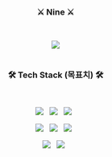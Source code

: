 <div align="center">

### ⚔️ Nine ⚔️
</br>
  
<a href="https://reload1bronze.tistory.com/"><img src="https://img.shields.io/badge/BLOG-F9D142?style=flat-square"/></a>

#
  
### 🛠 Tech Stack (목표치) 🛠
</br>

<p align="center">
<!-- <img src="https://img.shields.io/badge/HTML5-E34F26?style=flat-square&logo=HTML5&logoColor=white"/> &nbsp -->
<!-- <img src="https://img.shields.io/badge/CSS3-1572B6?style=flat-square&logo=CSS3&logoColor=white"/> &nbsp -->
<img src="https://img.shields.io/badge/JavaScript-F7DF1E?style=flat-square&logo=JavaScript&logoColor=white"/> &nbsp
<img src="https://img.shields.io/badge/TypeScript-3178C6?style=flat-square&logo=TypeScript&logoColor=white"/> &nbsp
<img src="https://img.shields.io/badge/Dart-0175C2?style=flat-square&logo=Dart&logoColor=white"/> &nbsp
<!-- <img src="https://img.shields.io/badge/Java-007396?style=flat-square&logo=Java&logoColor=white"/> &nbsp -->
<!-- <img src="https://img.shields.io/badge/Python-3776AB?style=flat-square&logo=Python&logoColor=white"/> &nbsp -->
</p>

<p align="center">
<!-- <img src="https://img.shields.io/badge/Vue.js-4FC08D?style=flat-square&logo=Vue.js&logoColor=white"/> &nbsp -->
<!-- <img src="https://img.shields.io/badge/Lit-324FFF?style=flat-square&logo=Lit&logoColor=white"/> &nbsp -->
<!-- <img src="https://img.shields.io/badge/Django-092E20?style=flat-square&logo=Django&logoColor=white"/> &nbsp -->
<!-- <img src="https://img.shields.io/badge/Spring Boot-6DB33F?style=flat-square&logo=SpringBoot&logoColor=white"/> &nbsp -->
<img src="https://img.shields.io/badge/React.js-61DAFB?style=flat-square&logo=React&logoColor=white"/> &nbsp
<img src="https://img.shields.io/badge/Node.js-339933?style=flat-square&logo=Node.js&logoColor=white"/> &nbsp
<img src="https://img.shields.io/badge/Flutter-02569B?style=flat-square&logo=Flutter&logoColor=white"/> &nbsp
<!-- <img src="https://img.shields.io/badge/Android-3DDC84?style=flat-square&logo=Android&logoColor=white"/> &nbsp -->
<!-- <img src="https://img.shields.io/badge/iOS-000000?style=flat-square&logo=iOS&logoColor=white"/> &nbsp -->
</p> 

<p align="center">
<!-- <img src="https://img.shields.io/badge/MongoDB-47A248?style=flat-square&logo=MongoDB&logoColor=white"/> &nbsp -->
<!-- <img src="https://img.shields.io/badge/MySQL-4479A1?style=flat-square&logo=MySQL&logoColor=white"/> &nbsp  -->
<!-- <img src="https://img.shields.io/badge/Amazon AWS-232F3E?style=flat-square&logo=Amazon%20AWS&logoColor=white"/> &nbsp  -->
</p>

<p align="center">
<img src="https://img.shields.io/badge/git-F05032?style=flat-square&logo=Git&logoColor=white"/> &nbsp
<img src="https://img.shields.io/badge/GitHub-181717?style=flat-square&logo=GitHub&logoColor=white"/> &nbsp </p>



<!-- ![Anurag's GitHub stats](https://github-readme-stats.vercel.app/api?username=reload1bronze&show_icons=true&theme=cobalt2) -->
<!-- ![Top Langs](https://github-readme-stats.vercel.app/api/top-langs/?username=reload1bronze&langs_count=5&layout=demo&theme=slateorange) -->

</div>

<!--
**reload1bronze/reload1bronze** is a ✨ _special_ ✨ repository because its `README.md` (this file) appears on your GitHub profile.

Here are some ideas to get you started:

- 🔭 I’m currently working on ...
- 🌱 I’m currently learning ...
- 👯 I’m looking to collaborate on ...
- 🤔 I’m looking for help with ...
- 💬 Ask me about ...
- 📫 How to reach me: ...
- 😄 Pronouns: ...
- ⚡ Fun fact: ...
-->
